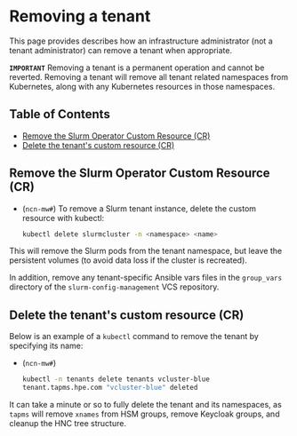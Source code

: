 # Removing a tenant

This page provides describes how an infrastructure administrator (not a tenant administrator) can remove a tenant when appropriate.

**`IMPORTANT`** Removing a tenant is a permanent operation and cannot be reverted. Removing a tenant will remove all tenant related namespaces from Kubernetes, along with any Kubernetes resources in those namespaces.

## Table of Contents

* [Remove the Slurm Operator Custom Resource (CR)](#remove-the-slurm-operator-custom-resource-cr)
* [Delete the tenant's custom resource (CR)](#delete-the-tenants-custom-resource-cr)

## Remove the Slurm Operator Custom Resource (CR)

* (`ncn-mw#`) To remove a Slurm tenant instance, delete the custom resource with
    kubectl:

    ```sh
    kubectl delete slurmcluster -n <namespace> <name>
    ```

This will remove the Slurm pods from the tenant namespace, but leave the
persistent volumes (to avoid data loss if the cluster is recreated).

In addition, remove any tenant-specific Ansible vars files in the `group_vars`
directory of the `slurm-config-management` VCS repository.

## Delete the tenant's custom resource (CR)

Below is an example of a `kubectl` command to remove the tenant by specifying its name:

* (`ncn-mw#`)

    ```bash
    kubectl -n tenants delete tenants vcluster-blue
    tenant.tapms.hpe.com "vcluster-blue" deleted
    ```

It can take a minute or so to fully delete the tenant and its namespaces, as `tapms` will remove `xnames` from HSM groups, remove Keycloak groups, and cleanup the HNC tree structure.
